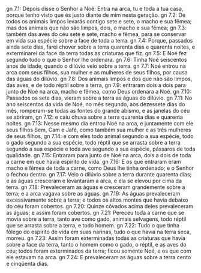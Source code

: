 gn 7.1: Depois disse o Senhor a Noé: Entra na arca, tu e toda a tua casa, porque tenho visto que és justo diante de mim nesta geração.
gn 7.2: De todos os animais limpos levarás contigo sete e sete, o macho e sua fêmea; mas dos animais que não são limpos, dois, o macho e sua fêmea;
gn 7.3: também das aves do céu sete e sete, macho e fêmea, para se conservar em vida sua espécie sobre a face de toda a terra.
gn 7.4: Porque, passados ainda sete dias, farei chover sobre a terra quarenta dias e quarenta noites, e exterminarei da face da terra todas as criaturas que fiz.
gn 7.5: E Noé fez segundo tudo o que o Senhor lhe ordenara.
gn 7.6: Tinha Noé seiscentos anos de idade, quando o dilúvio veio sobre a terra.
gn 7.7: Noé entrou na arca com seus filhos, sua mulher e as mulheres de seus filhos, por causa das águas do dilúvio.
gn 7.8: Dos animais limpos e dos que não são limpos, das aves, e de todo réptil sobre a terra,
gn 7.9: entraram dois a dois para junto de Noé na arca, macho e fêmea, como Deus ordenara a Noé.
gn 7.10: Passados os sete dias, vieram sobre a terra as águas do dilúvio.
gn 7.11: No ano seiscentos da vida de Noé, no mês segundo, aos dezessete dias do mês, romperam-se todas as fontes do grande abismo, e as janelas do céu se abriram,
gn 7.12: e caiu chuva sobre a terra quarenta dias e quarenta noites.
gn 7.13: Nesse mesmo dia entrou Noé na arca, e juntamente com ele seus filhos Sem, Cam e Jafé, como também sua mulher e as três mulheres de seus filhos,
gn 7.14: e com eles todo animal segundo a sua espécie, todo o gado segundo a sua espécie, todo réptil que se arrasta sobre a terra segundo a sua espécie e toda ave segundo a sua espécie, pássaros de toda qualidade.
gn 7.15: Entraram para junto de Noé na arca, dois a dois de toda a carne em que havia espírito de vida.
gn 7.16: E os que entraram eram macho e fêmea de toda a carne, como Deus lhe tinha ordenado; e o Senhor o fechou dentro.
gn 7.17: Veio o dilúvio sobre a terra durante quarenta dias; e as águas cresceram e levantaram a arca, e ela se elevou por cima da terra.
gn 7.18: Prevaleceram as águas e cresceram grandemente sobre a terra; e a arca vagava sobre as águas.
gn 7.19: As águas prevaleceram excessivamente sobre a terra; e todos os altos montes que havia debaixo do céu foram cobertos.
gn 7.20: Quinze côvados acima deles prevaleceram as águas; e assim foram cobertos.
gn 7.21: Pereceu toda a carne que se movia sobre a terra, tanto ave como gado, animais selvagens, todo réptil que se arrasta sobre a terra, e todo homem.
gn 7.22: Tudo o que tinha fôlego do espírito de vida em suas narinas, tudo o que havia na terra seca, morreu.
gn 7.23: Assim foram exterminadas todas as criaturas que havia sobre a face da terra, tanto o homem como o gado, o réptil, e as aves do céu; todos foram exterminados da terra; ficou somente Noé, e os que com ele estavam na arca.
gn 7.24: E prevaleceram as águas sobre a terra cento e cinqüenta dias.
